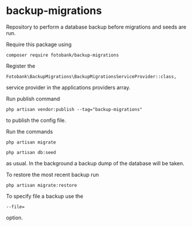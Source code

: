 # backup-migrations
Repository to perform a database backup before migrations and seeds are run.

Require this package using

  ```composer require fotobank/backup-migrations```
  

Register the 

  ```Fotobank\BackupMigrations\BackupMigrationsServiceProvider::class,```
  
service provider in the applications providers array.


Run publish command

  ```php artisan vendor:publish --tag="backup-migrations"	```
  
to publish the config file.


Run the commands


  ```php artisan migrate```
  
  
  ```php artisan db:seed```
 
as usual. In the background a backup dump of the database will be taken.


To restore the most recent backup run


  ```php artisan migrate:restore```
  
To specify file a backup use the


  ```--file=```
  
  
option.


